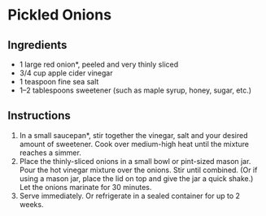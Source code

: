# Pickled Onions

## Ingredients

* 1 large red onion*, peeled and very thinly sliced
* 3/4 cup apple cider vinegar
* 1 teaspoon fine sea salt
* 1–2 tablespoons sweetener (such as maple syrup, honey, sugar, etc.)

## Instructions


1. In a small saucepan*, stir together the vinegar, salt and your desired amount of sweetener.  Cook over medium-high heat until the mixture reaches a simmer.
1. Place the thinly-sliced onions in a small bowl or pint-sized mason jar.  Pour the hot vinegar mixture over the onions.  Stir until combined.  (Or if using a mason jar, place the lid on top and give the jar a quick shake.)  Let the onions marinate for 30 minutes.
1. Serve immediately.  Or refrigerate in a sealed container for up to 2 weeks.

